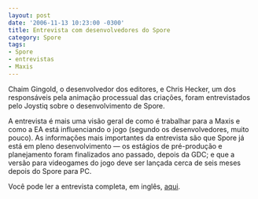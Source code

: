 ```yaml
---
layout: post
date: '2006-11-13 10:23:00 -0300'
title: Entrevista com desenvolvedores do Spore
category: Spore
tags:
- Spore
- entrevistas
- Maxis
---
```

Chaim Gingold, o desenvolvedor dos editores, e Chris Hecker, um dos responsáveis pela animação processual das criações, foram entrevistados pelo Joystiq sobre o desenvolvimento de Spore.

A entrevista é mais uma visão geral de como é trabalhar para a Maxis e como a EA está influenciando o jogo (segundo os desenvolvedores, muito pouco). As informações mais importantes da entrevista são que Spore já está em pleno desenvolvimento — os estágios de pré-produção e planejamento foram finalizados ano passado, depois da GDC; e que a versão para videogames do jogo deve ser lançada cerca de seis meses depois do Spore para PC.

Você pode ler a entrevista completa, em inglês, [aqui](http://www.joystiq.com/2006/11/13/joystiq-interviews-spores-chaim-gingold-and-chris-hecker/).
